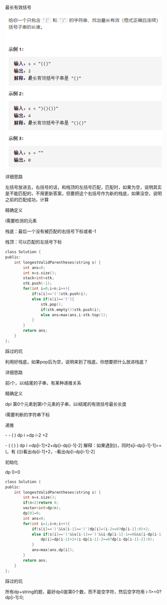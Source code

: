 最长有效括号

![img](image/1627361237597.png)

详细思路

左括号放进去，右括号的话，和栈顶的左括号匹配，匹配时，如果为空，说明其实是不能匹配的，不用更新答案，但要把这个右括号作为新的栈底，如果没空，说明之前的匹配成功，计算

精确定义

i需要检测的元素

栈底：最后一个没有被匹配的右括号下标或者-1

栈顶：可以匹配的左括号下标

```c
class Solution {
public:
    int longestValidParentheses(string s) {
        int ans=0;
        int n=s.size();
        stack<int>stk;
        stk.push(-1);
        for(int i=0;i<n;i++){
            if(s[i]=='(')stk.push(i);
            else if(s[i]==')'){
                stk.pop();
                if(stk.empty())stk.push(i);
                else ans=max(ans,i-stk.top());
            }
        }
        return ans;
    }
}; 
```


踩过的坑

利用好栈底，如果pop后为空，说明来到了栈底，你想要把什么放进栈底？

详细思路

前i个，以i结尾的子串，有某种递推关系

精确定义

dpi 第0个元素到第i个元素的子串，以i结尾的有效括号最长长度

i需要判断的字符串下标

递推

\- - ( ) dp i =dp i-2  +2

\- ( ( ) ) dp i =dp[i-1]+2+dp[i-dp[i-1]-2]  解释：如果遇到))，同时s[i-dp[i-1]-1]==(，有  (())看出dp[i-1]+2，-看出dp[i-dp[i-1]-2]

初始化

dp 0=0

```c
class Solution {
public:
    int longestValidParentheses(string s) {
        int n=s.size();
        if(n<2)return 0;
        vector<int>dp(n);
        dp[0]=0;
        int ans=0;
        for(int i=1;i<n;i++){
            if(s[i]==')'&&s[i-1]=='(')dp[i]=(i-2>=0?dp[i-2]:0)+2;
            else if(s[i]==')'&&s[i-1]==')'&&i-dp[i-1]-1>=0&&s[i-dp[i-1]-1]=='('){
                dp[i]=dp[i-1]+2+(i-dp[i-1]-2>=0?dp[i-dp[i-1]-2]:0);
            }
            ans=max(ans,dp[i]);
        }
        return ans;
    }
};
```




踩过的坑

所有dp+string的题，最好dp0是第0个数，而不是空字符，然后空字符用 i-1>=0?dp[i-1]:0;